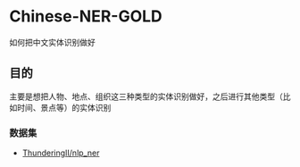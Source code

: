 # Chinese-NER-GOLD
如何把中文实体识别做好

## 目的
主要是想把人物、地点、组织这三种类型的实体识别做好，之后进行其他类型（比如时间、景点等）的实体识别
### 数据集
- [ThunderingII/nlp_ner](https://github.com/ThunderingII/nlp_ner/tree/master/data)
